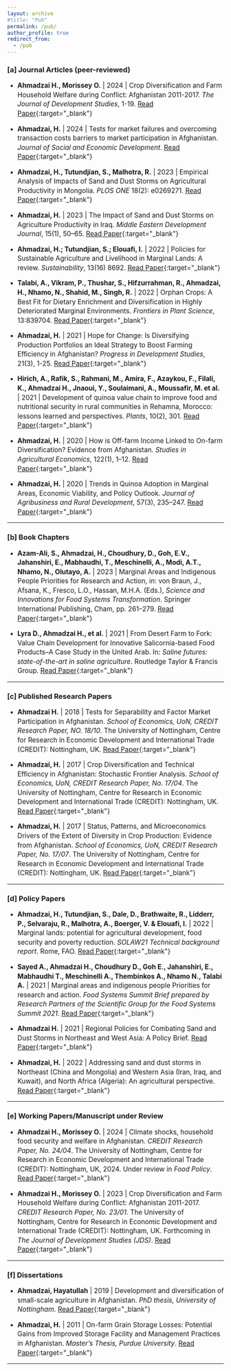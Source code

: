 ```yaml
---
layout: archive
#title: "Pub"
permalink: /pub/
author_profile: true
redirect_from:
  - /pub
---
```


### [a] Journal Articles (peer-reviewed)

- <span style="font-size: 1.1em; line-height: 1.4;">**Ahmadzai H., Morissey O.** | 2024 | Crop Diversification and Farm Household Welfare during Conflict: Afghanistan 2011-2017. *The Journal of Development Studies*, 1-19. [Read Paper](https://doi.org/10.1080/00220388.2024.2404576){:target="_blank"}</span>

- <span style="font-size: 1.1em; line-height: 1.4;">**Ahmadzai, H.** | 2024 | Tests for market failures and overcoming transaction costs barriers to market participation in Afghanistan. *Journal of Social and Economic Development*. [Read Paper](https://doi.org/10.1007/s40847-024-00364-2){:target="_blank"}</span>

- <span style="font-size: 1.1em; line-height: 1.4;">**Ahmadzai, H., Tutundjian, S., Malhotra, R.** | 2023 | Empirical Analysis of Impacts of Sand and Dust Storms on Agricultural Productivity in Mongolia. *PLOS ONE* 18(2): e0269271. [Read Paper](https://doi.org/10.1371/journal.pone.0269271){:target="_blank"}</span>

- <span style="font-size: 1.1em; line-height: 1.4;">**Ahmadzai, H.** | 2023 | The Impact of Sand and Dust Storms on Agriculture Productivity in Iraq. *Middle Eastern Development Journal*, 15(1), 50–65. [Read Paper](https://doi.org/10.1080/17938120.2023.2166748){:target="_blank"}</span>

- <span style="font-size: 1.1em; line-height: 1.4;">**Ahmadzai, H.; Tutundjian, S.; Elouafi, I.** | 2022 | Policies for Sustainable Agriculture and Livelihood in Marginal Lands: A review. *Sustainability*, 13(16) 8692. [Read Paper](https://doi.org/10.3390/su13168692){:target="_blank"}</span>

- <span style="font-size: 1.1em; line-height: 1.4;">**Talabi, A., Vikram, P., Thushar, S., Hifzurrahman, R., Ahmadzai, H., Nhamo, N., Shahid, M., Singh, R.** | 2022 | Orphan Crops: A Best Fit for Dietary Enrichment and Diversification in Highly Deteriorated Marginal Environments. *Frontiers in Plant Science*, 13:839704. [Read Paper](https://doi.org/10.3389/fpls.2022.839704){:target="_blank"}</span>

- <span style="font-size: 1.1em; line-height: 1.4;">**Ahmadzai, H.** | 2021 | Hope for Change: Is Diversifying Production Portfolios an Ideal Strategy to Boost Farming Efficiency in Afghanistan? *Progress in Development Studies*, 21(3), 1-25. [Read Paper](https://doi.org/10.1177/14649934211031745){:target="_blank"}</span>

- <span style="font-size: 1.1em; line-height: 1.4;">**Hirich, A., Rafik, S., Rahmani, M., Amira, F., Azaykou, F., Filali, K., Ahmadzai H., Jnaoui, Y., Soulaimani, A., Moussafir, M. et al.** | 2021 | Development of quinoa value chain to improve food and nutritional security in rural communities in Rehamna, Morocco: lessons learned and perspectives. *Plants*, 10(2), 301. [Read Paper](https://doi.org/10.3390/plants10020301){:target="_blank"}</span>

- <span style="font-size: 1.1em; line-height: 1.4;">**Ahmadzai, H.** | 2020 | How is Off-farm Income Linked to On-farm Diversification? Evidence from Afghanistan. *Studies in Agricultural Economics*, 122(1), 1–12. [Read Paper](https://doi.org/10.7896/j.2010){:target="_blank"}</span>

- <span style="font-size: 1.1em; line-height: 1.4;">**Ahmadzai, H.** | 2020 | Trends in Quinoa Adoption in Marginal Areas, Economic Viability, and Policy Outlook. *Journal of Agribusiness and Rural Development*, 57(3), 235–247. [Read Paper](https://doi.org/10.17306/J.JARD.2020.01351){:target="_blank"}</span>

---

### [b] Book Chapters

- <span style="font-size: 1.1em; line-height: 1.4;">**Azam-Ali, S., Ahmadzai, H., Choudhury, D., Goh, E.V., Jahanshiri, E., Mabhaudhi, T., Meschinelli, A., Modi, A.T., Nhamo, N., Olutayo, A.** | 2023 | Marginal Areas and Indigenous People Priorities for Research and Action, in: von Braun, J., Afsana, K., Fresco, L.O., Hassan, M.H.A. (Eds.), *Science and Innovations for Food Systems Transformation*. Springer International Publishing, Cham, pp. 261–279. [Read Paper](https://doi.org/10.1007/978-3-031-15703-5_14){:target="_blank"}</span>

- <span style="font-size: 1.1em; line-height: 1.4;">**Lyra D., Ahmadzai H., et al.** | 2021 | From Desert Farm to Fork: Value Chain Development for Innovative Salicornia-based Food Products–A Case Study in the United Arab. In: *Saline futures: state-of-the-art in saline agriculture*. Routledge Taylor & Francis Group. [Read Paper](https://doi.org/10.1201/9781003112327-11){:target="_blank"}</span>

---

### [c] Published Research Papers

- <span style="font-size: 1.1em; line-height: 1.4;">**Ahmadzai H.** | 2018 | Tests for Separability and Factor Market Participation in Afghanistan. *School of Economics, UoN, CREDIT Research Paper, NO. 18/10*. The University of Nottingham, Centre for Research in Economic Development and International Trade (CREDIT): Nottingham, UK. [Read Paper](https://www.nottingham.ac.uk/CREDIT){:target="_blank"}</span>

- <span style="font-size: 1.1em; line-height: 1.4;">**Ahmadzai, H.** | 2017 | Crop Diversification and Technical Efficiency in Afghanistan: Stochastic Frontier Analysis. *School of Economics, UoN, CREDIT Research Paper, No. 17/04*. The University of Nottingham, Centre for Research in Economic Development and International Trade (CREDIT): Nottingham, UK. [Read Paper](https://www.nottingham.ac.uk/CREDIT){:target="_blank"}</span>

- <span style="font-size: 1.1em; line-height: 1.4;">**Ahmadzai, H.** | 2017 | Status, Patterns, and Microeconomics Drivers of the Extent of Diversity in Crop Production: Evidence from Afghanistan. *School of Economics, UoN, CREDIT Research Paper, No. 17/07*. The University of Nottingham, Centre for Research in Economic Development and International Trade (CREDIT): Nottingham, UK. [Read Paper](https://www.nottingham.ac.uk/CREDIT){:target="_blank"}</span>

---

### [d] Policy Papers

- <span style="font-size: 1.1em; line-height: 1.4;">**Ahmadzai, H., Tutundjian, S., Dale, D., Brathwaite, R., Lidderr, P., Selvaraju, R., Malhotra, A., Boerger, V. & Elouafi, I.** | 2022 | Marginal lands: potential for agricultural development, food security and poverty reduction. *SOLAW21 Technical background report*. Rome, FAO. [Read Paper](https://doi.org/10.4060/cc2838en){:target="_blank"}</span>

- <span style="font-size: 1.1em; line-height: 1.4;">**Sayed A., Ahmadzai H., Choudhury D., Goh E., Jahanshiri, E., Mabhaudhi T., Meschinelli A., Thembinkos A., Nhamo N., Talabi A.** | 2021 | Marginal areas and indigenous people Priorities for research and action. *Food Systems Summit Brief prepared by Research Partners of the Scientific Group for the Food Systems Summit 2021*. [Read Paper](https://doi.org/10.48565/fd4f-rk35){:target="_blank"}</span>

- <span style="font-size: 1.1em; line-height: 1.4;">**Ahmadzai H.** | 2021 | Regional Policies for Combating Sand and Dust Storms in Northeast and West Asia: A Policy Brief. [Read Paper](https://www.fao.org){:target="_blank"}</span>

- <span style="font-size: 1.1em; line-height: 1.4;">**Ahmadzai, H.** | 2022 | Addressing sand and dust storms in Northeast (China and Mongolia) and Western Asia (Iran, Iraq, and Kuwait), and North Africa (Algeria): An agricultural perspective. [Read Paper](https://www.fao.org){:target="_blank"}</span>

---

### [e] Working Papers/Manuscript under Review

- <span style="font-size: 1.1em; line-height: 1.4;">**Ahmadzai H., Morissey O.** | 2024 | Climate shocks, household food security and welfare in Afghanistan. *CREDIT Research Paper, No. 24/04*. The University of Nottingham, Centre for Research in Economic Development and International Trade (CREDIT): Nottingham, UK, 2024. Under review in *Food Policy*. [Read Paper](https://doi.org/10.1016/j.foodpol.2024.101552){:target="_blank"}</span>

- <span style="font-size: 1.1em; line-height: 1.4;">**Ahmadzai H., Morissey O.** | 2023 | Crop Diversification and Farm Household Welfare during Conflict: Afghanistan 2011-2017. *CREDIT Research Paper, No. 23/01*. The University of Nottingham, Centre for Research in Economic Development and International Trade (CREDIT): Nottingham, UK. Forthcoming in *The Journal of Development Studies (JDS)*. [Read Paper](https://doi.org/10.1080/00220388.2024.2404576){:target="_blank"}</span>

---

### [f] Dissertations

- <span style="font-size: 1.1em; line-height: 1.4;">**Ahmadzai, Hayatullah** | 2019 | Development and diversification of small-scale agriculture in Afghanistan. *PhD thesis, University of Nottingham*. [Read Paper](https://www.nottingham.ac.uk/phd-thesis){:target="_blank"}</span>

- <span style="font-size: 1.1em; line-height: 1.4;">**Ahmadzai, H.** | 2011 | On-farm Grain Storage Losses: Potential Gains from Improved Storage Facility and Management Practices in Afghanistan. *Master’s Thesis, Purdue University*. [Read Paper](https://www.purdue.edu/master-thesis){:target="_blank"}</span>

---
